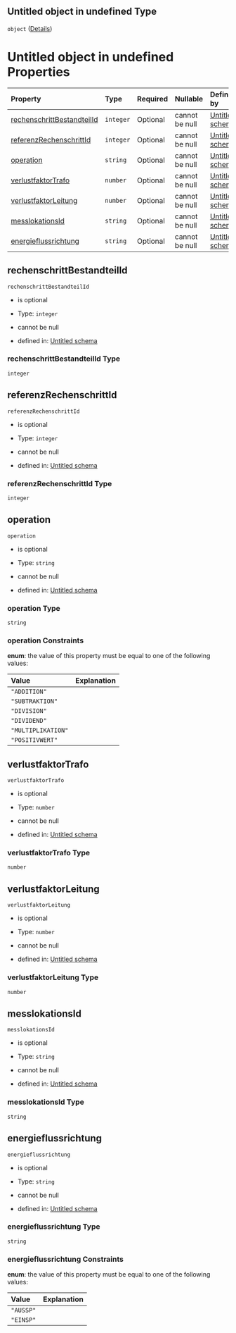 ## Untitled object in undefined Type

`object` ([Details](rechenschritt.md))

# Untitled object in undefined Properties

| Property                                                  | Type      | Required | Nullable       | Defined by                                                                                                                                                                                                                   |
| :-------------------------------------------------------- | :-------- | :------- | :------------- | :--------------------------------------------------------------------------------------------------------------------------------------------------------------------------------------------------------------------------- |
| [rechenschrittBestandteilId](#rechenschrittbestandteilid) | `integer` | Optional | cannot be null | [Untitled schema](rechenschritt-properties-rechenschrittbestandteilid.md "https://raw.githubusercontent.com/conuti-gmbh/bo4e-schema/master/schemas/v1/com/Rechenschritt.schema.json#/properties/rechenschrittBestandteilId") |
| [referenzRechenschrittId](#referenzrechenschrittid)       | `integer` | Optional | cannot be null | [Untitled schema](rechenschritt-properties-referenzrechenschrittid.md "https://raw.githubusercontent.com/conuti-gmbh/bo4e-schema/master/schemas/v1/com/Rechenschritt.schema.json#/properties/referenzRechenschrittId")       |
| [operation](#operation)                                   | `string`  | Optional | cannot be null | [Untitled schema](arithmetischeoperation.md "https://raw.githubusercontent.com/conuti-gmbh/bo4e-schema/master/schemas/v1/enum/ArithmetischeOperation.schema.json#/properties/operation")                                     |
| [verlustfaktorTrafo](#verlustfaktortrafo)                 | `number`  | Optional | cannot be null | [Untitled schema](rechenschritt-properties-verlustfaktortrafo.md "https://raw.githubusercontent.com/conuti-gmbh/bo4e-schema/master/schemas/v1/com/Rechenschritt.schema.json#/properties/verlustfaktorTrafo")                 |
| [verlustfaktorLeitung](#verlustfaktorleitung)             | `number`  | Optional | cannot be null | [Untitled schema](rechenschritt-properties-verlustfaktorleitung.md "https://raw.githubusercontent.com/conuti-gmbh/bo4e-schema/master/schemas/v1/com/Rechenschritt.schema.json#/properties/verlustfaktorLeitung")             |
| [messlokationsId](#messlokationsid)                       | `string`  | Optional | cannot be null | [Untitled schema](rechenschritt-properties-messlokationsid.md "https://raw.githubusercontent.com/conuti-gmbh/bo4e-schema/master/schemas/v1/com/Rechenschritt.schema.json#/properties/messlokationsId")                       |
| [energieflussrichtung](#energieflussrichtung)             | `string`  | Optional | cannot be null | [Untitled schema](energierichtung.md "https://raw.githubusercontent.com/conuti-gmbh/bo4e-schema/master/schemas/v1/enum/Energierichtung.schema.json#/properties/energieflussrichtung")                                        |

## rechenschrittBestandteilId



`rechenschrittBestandteilId`

*   is optional

*   Type: `integer`

*   cannot be null

*   defined in: [Untitled schema](rechenschritt-properties-rechenschrittbestandteilid.md "https://raw.githubusercontent.com/conuti-gmbh/bo4e-schema/master/schemas/v1/com/Rechenschritt.schema.json#/properties/rechenschrittBestandteilId")

### rechenschrittBestandteilId Type

`integer`

## referenzRechenschrittId



`referenzRechenschrittId`

*   is optional

*   Type: `integer`

*   cannot be null

*   defined in: [Untitled schema](rechenschritt-properties-referenzrechenschrittid.md "https://raw.githubusercontent.com/conuti-gmbh/bo4e-schema/master/schemas/v1/com/Rechenschritt.schema.json#/properties/referenzRechenschrittId")

### referenzRechenschrittId Type

`integer`

## operation



`operation`

*   is optional

*   Type: `string`

*   cannot be null

*   defined in: [Untitled schema](arithmetischeoperation.md "https://raw.githubusercontent.com/conuti-gmbh/bo4e-schema/master/schemas/v1/enum/ArithmetischeOperation.schema.json#/properties/operation")

### operation Type

`string`

### operation Constraints

**enum**: the value of this property must be equal to one of the following values:

| Value              | Explanation |
| :----------------- | :---------- |
| `"ADDITION"`       |             |
| `"SUBTRAKTION"`    |             |
| `"DIVISION"`       |             |
| `"DIVIDEND"`       |             |
| `"MULTIPLIKATION"` |             |
| `"POSITIVWERT"`    |             |

## verlustfaktorTrafo



`verlustfaktorTrafo`

*   is optional

*   Type: `number`

*   cannot be null

*   defined in: [Untitled schema](rechenschritt-properties-verlustfaktortrafo.md "https://raw.githubusercontent.com/conuti-gmbh/bo4e-schema/master/schemas/v1/com/Rechenschritt.schema.json#/properties/verlustfaktorTrafo")

### verlustfaktorTrafo Type

`number`

## verlustfaktorLeitung



`verlustfaktorLeitung`

*   is optional

*   Type: `number`

*   cannot be null

*   defined in: [Untitled schema](rechenschritt-properties-verlustfaktorleitung.md "https://raw.githubusercontent.com/conuti-gmbh/bo4e-schema/master/schemas/v1/com/Rechenschritt.schema.json#/properties/verlustfaktorLeitung")

### verlustfaktorLeitung Type

`number`

## messlokationsId



`messlokationsId`

*   is optional

*   Type: `string`

*   cannot be null

*   defined in: [Untitled schema](rechenschritt-properties-messlokationsid.md "https://raw.githubusercontent.com/conuti-gmbh/bo4e-schema/master/schemas/v1/com/Rechenschritt.schema.json#/properties/messlokationsId")

### messlokationsId Type

`string`

## energieflussrichtung



`energieflussrichtung`

*   is optional

*   Type: `string`

*   cannot be null

*   defined in: [Untitled schema](energierichtung.md "https://raw.githubusercontent.com/conuti-gmbh/bo4e-schema/master/schemas/v1/enum/Energierichtung.schema.json#/properties/energieflussrichtung")

### energieflussrichtung Type

`string`

### energieflussrichtung Constraints

**enum**: the value of this property must be equal to one of the following values:

| Value     | Explanation |
| :-------- | :---------- |
| `"AUSSP"` |             |
| `"EINSP"` |             |
